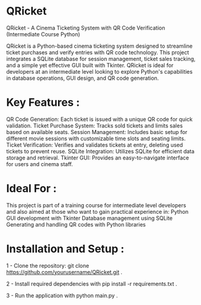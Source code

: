 # QRicket
QRicket - A Cinema Ticketing System with QR Code Verification (Intermediate Course Python)

QRicket is a Python-based cinema ticketing system designed to streamline ticket purchases and verify entries with QR code technology. This project integrates a SQLite database for session management, ticket sales tracking, and a simple yet effective GUI built with Tkinter. QRicket is ideal for developers at an intermediate level looking to explore Python's capabilities in database operations, GUI design, and QR code generation.

# Key Features : 
QR Code Generation: Each ticket is issued with a unique QR code for quick validation.
Ticket Purchase System: Tracks sold tickets and limits sales based on available seats.
Session Management: Includes basic setup for different movie sessions with customizable time slots and seating limits.
Ticket Verification: Verifies and validates tickets at entry, deleting used tickets to prevent reuse.
SQLite Integration: Utilizes SQLite for efficient data storage and retrieval.
Tkinter GUI: Provides an easy-to-navigate interface for users and cinema staff.

# Ideal For : 
This project is part of a training course for intermediate level developers and also aimed at those who want to gain practical experience in:
Python GUI development with Tkinter
Database management using SQLite
Generating and handling QR codes with Python libraries

# Installation and Setup : 
1 - Clone the repository: git clone https://github.com/yourusername/QRicket.git .

2 - Install required dependencies with pip install -r requirements.txt .

3 - Run the application with python main.py . 
